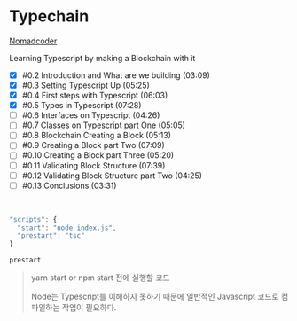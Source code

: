 # Typechain

[Nomadcoder](https://nomadcoders.co/typescript-for-beginners)

Learning Typescript by making a Blockchain with it

- [x] #0.2 Introduction and What are we building (03:09)
- [x] #0.3 Setting Typescript Up (05:25)
- [x] #0.4 First steps with Typescript (06:03)
- [x] #0.5 Types in Typescript (07:28)
- [ ] #0.6 Interfaces on Typescript (04:26)
- [ ] #0.7 Classes on Typescript part One (05:05)
- [ ] #0.8 Blockchain Creating a Block (05:13)
- [ ] #0.9 Creating a Block part Two (07:09)
- [ ] #0.10 Creating a Block part Three (05:20)
- [ ] #0.11 Validating Block Structure (07:39)
- [ ] #0.12 Validating Block Structure part Two (04:25)
- [ ] #0.13 Conclusions (03:31)

<br />

```js
"scripts": {
  "start": "node index.js",
  "prestart": "tsc"
}
```

`prestart`

> yarn start or npm start 전에 실행할 코드
>
> Node는 Typescript를 이해하지 못하기 때문에 일반적인 Javascript 코드로 컴파일하는 작업이 필요하다.

